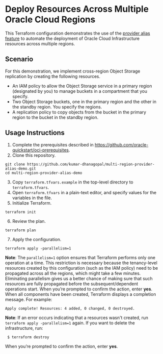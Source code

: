 # Deploy Resources Across Multiple Oracle Cloud Regions
This Terraform configuration demonstrates the use of the [provider alias feature](https://www.terraform.io/docs/configuration/providers.html#alias-multiple-provider-configurations) to automate the deployment of Oracle Cloud Infrastructure resources across multiple regions.
## Scenario
For this demonstration, we implement cross-region Object Storage replication by creating the following resources.
- An IAM policy to allow the Object Storage service in a primary region (designated by you) to manage buckets in a compartment that you specify.
- Two Object Storage buckets, one in the primary region and the other in the standby region. You specify the regions.
- A replication policy to copy objects from the bucket in the primary region to the bucket in the standby region.

## Usage Instructions
1. Complete the prerequisites described in https://github.com/oracle-quickstart/oci-prerequisites.
2. Clone this repository.
  ```
  git clone https://github.com/kumar-dhanagopal/multi-region-provider-alias-demo.git
  cd multi-region-provider-alias-demo
  ```
3. Copy `terraform.tfvars.example` in the top-level directory to `terraform.tfvars`.
4. Open `terraform.tfvars` in a plain-text editor, and specify values for the variables in the file.
5. Initialize Terraform.
  ```
  terraform init
  ```
6. Review the plan.
  ```
  terraform plan
  ```
7. Apply the configuration.
  ```
  terraform apply -parallelism=1
  ```
  **Note**: The `parallelism=1` option ensures that Terraform performs only one operation at a time. This restriction is necessary because the tenancy-level resources created by this configuration (such as the IAM policy) need to be propagated across all the regions, which might take a few minutes. Eliminating parallelism gives us a better chance of making sure that such resources are fully propagated before the subsequent/dependent operations start.
  When you’re prompted to confirm the action, enter **yes**.
  When all components have been created, Terraform displays a completion message. 
  For example:
  ```
  Apply complete! Resources: 4 added, 0 changed, 0 destroyed.
  ```
  **Note**: If an error occurs indicating that a resources wasn't created, run `terraform apply -parallelism=1` again.
If you want to delete the infrastructure, run:
 ```
  $ terraform destroy
  ```
  When you’re prompted to confirm the action, enter **yes**.
